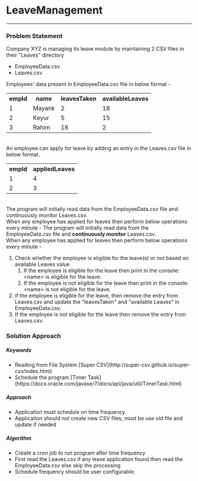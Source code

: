 # LeaveManagement 
****

<h3>Problem Statement</h3>
<p>
  Company XYZ is managing its leave module by maintaining 2 CSV files in their &quot;Leaves&quot;
directory
  <ul>
    <li>EmployeeData.csv</li>
    <li>Leaves.csv</li>
  </ul>
Employees&#39; data present in EmployeeData.csv file in below format -
<table>
  <tr>
    <th>empId</th><th>name</th><th>leavesTaken</th><th>availableLeaves</th>
  </tr>
  <tr>
    <td>1</td><td>Mayank</td><td>2</td><td>18</td>
  </tr>
  <tr>
    <td>2</td><td>Keyur</td><td>5</td><td>15</td>
  </tr>
  <tr>
    <td>3</td><td>Rahim</td><td>18</td><td>2</td>
  </tr>
</table></br>
An employee can apply for leave by adding an entry in the Leaves.csv file in below format.
<table>
  <tr>
    <th>empId</th><th>appliedLeaves</th>
  </tr>
  <tr>
    <td>1</td><td>4</td>
  </tr>
  <tr>
    <td>2</td><td>3</td>
  </tr>
</table></br>
The program will initially read data from the EmployeeData.csv file and continuously monitor
Leaves.csv.</br>
When any employee has applied for leaves then perform below operations every minute -
The program will initially read data from the EmployeeData.csv file and <b>continuously monitor</b>
Leaves.csv.</br>
When any employee has applied for leaves then perform below operations every minute - 
<ol>
  <li>Check whether the employee is eligible for the leave(s) or not based on available Leaves
    value 
    <ol>
      <li> If the employee is eligible for the leave then print in the console: &lt;name&gt; is
eligible for the leave.
      <li> If the employee is not eligible for the leave then print in the console: &lt;name&gt; is
not eligible for the leave.</li>
    </ol>
  </li>
  <li> if the employee is eligible for the leave, then remove the entry from Leaves.csv and
update the &quot;leavesTaken&quot; and &quot;available Leaves&quot; in EmployeeData.csv.</li>
  <li> If the employee is not eligible for the leave then remove the entry from Leaves.csv.</li>
    </ol>
</p>
  
<h3>Solution Approach</h3>
<h5>Keywords</h5>
<ul>
  <li>Reading from File System [Super CSV](http://super-csv.github.io/super-csv/index.html) </li>
  <li>Schedule the program [Timer Task](https://docs.oracle.com/javase/7/docs/api/java/util/TimerTask.html) </li>
</ul>
<h5>Approach</h5>
<ul>
  <li>Application must schedule on time frequency</li>
  <li>Application should not create new CSV files, must be use old file and update if needed</li>
</ul>
<h5>Algorithm</h5>
<ul>
  <li>Create a cron job to run program after time frequency</li>
  <li>First read the Leaves.csv if any leave application found then read the EmployeeData.csv else skip the processing</li>
  <li>Schedule frequency should be user configurable.</li>
</ul>
